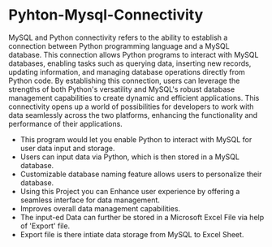 # Pyhton-Mysql-Connectivity
MySQL and Python connectivity refers to the ability to establish a connection between Python programming language and a MySQL database. This connection allows Python programs to interact with MySQL databases, enabling tasks such as querying data, inserting new records, updating information, and managing database operations directly from Python code. By establishing this connection, users can leverage the strengths of both Python's versatility and MySQL's robust database management capabilities to create dynamic and efficient applications. This connectivity opens up a world of possibilities for developers to work with data seamlessly across the two platforms, enhancing the functionality and performance of their applications.


- This program would let you enable Python to interact with MySQL for user data input and storage.
- Users can input data via Python, which is then stored in a MySQL database.
- Customizable database naming feature allows users to personalize their database.
- Using this Project you can Enhance user experience by offering a seamless interface for data management.
- Improves overall data management capabilities.
- The input-ed Data can further be stored in a Microsoft Excel File via help of 'Export' file.
- Export file is there intiate data storage from MySQL to Excel Sheet.
